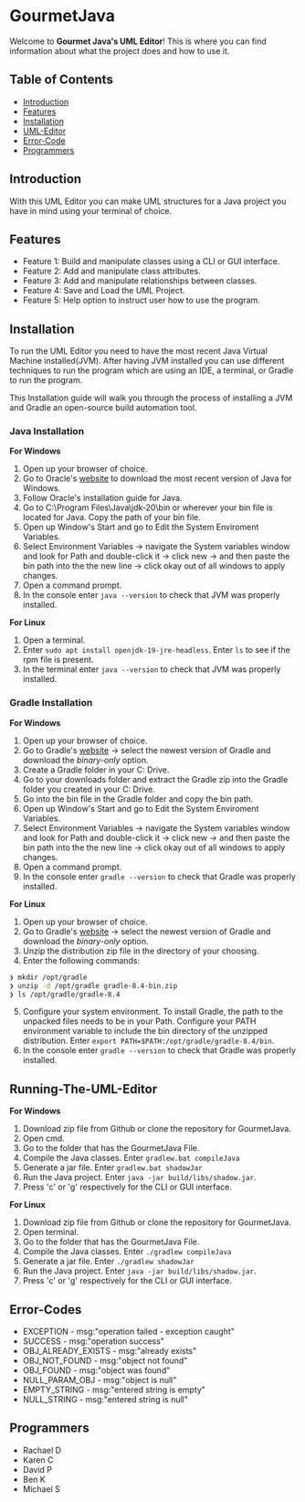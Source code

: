 # GourmetJava

Welcome to **Gourmet Java's UML Editor**! This is where you can find information about what the project does and how to use it.

## Table of Contents

- [Introduction](#introduction)
- [Features](#features)
- [Installation](#installation)
- [UML-Editor](#running-the-uml-editor)
- [Error-Code](#error-codes)
- [Programmers](#programmers)

## Introduction

With this UML Editor you can make UML structures for a Java project you have in mind using your terminal of choice.

## Features

- Feature 1: Build and manipulate classes using a CLI or GUI interface.
- Feature 2: Add and manipulate class attributes.
- Feature 3: Add and manipulate relationships between classes.
- Feature 4: Save and Load the UML Project.
- Feature 5: Help option to instruct user how to use the program.

## Installation

To run the UML Editor you need to have the most recent Java Virtual Machine installed(JVM). After having JVM installed you can use different techniques to run the program which are using an IDE, a terminal, or Gradle to run the program. 

This Installation guide will walk you through the process of installing a JVM and Gradle an open-source build automation tool.

### Java Installation

**For Windows**

1. Open up your browser of choice. 
2. Go to Oracle's [website](https://www.oracle.com/java/technologies/downloads/) to download the most recent version of Java for Windows.
3. Follow Oracle's installation guide for Java.
4. Go to C:\Program Files\Java\jdk-20\bin or wherever your bin file is located for Java. Copy the path of your bin file.
5. Open up Window's Start and go to Edit the System Enviroment Variables.
6. Select Environment Variables &rarr; navigate the System variables window and look for Path and double-click it &rarr; click new &rarr; and then paste the bin path into the the new line &rarr; click okay out of all windows to apply changes.
7. Open a command prompt.
8. In the console enter `java --version` to check that JVM was properly installed.

**For Linux**

1. Open a terminal.
2. Enter `sudo apt install openjdk-19-jre-headless`. Enter `ls` to see if the rpm file is present.
3. In the terminal enter `java --version` to check that JVM was properly installed.

### Gradle Installation

**For Windows**

1. Open up your browser of choice. 
2. Go to Gradle's [website](https://gradle.org/releases) &rarr; select the newest version of Gradle and download the *binary-only* option.
3. Create a Gradle folder in your C: Drive.
4. Go to your downloads folder and extract the Gradle zip into the Gradle folder you created in your C: Drive.
5. Go into the bin file in the Gradle folder and copy the bin path.
6. Open up Window's Start and go to Edit the System Enviroment Variables.
7. Select Environment Variables &rarr; navigate the System variables window and look for Path and double-click it &rarr; click new &rarr; and then paste the bin path into the the new line &rarr; click okay out of all windows to apply changes.
8. Open a command prompt.
9. In the console enter `gradle --version` to check that Gradle was properly installed.

**For Linux**

1. Open up your browser of choice. 
2. Go to Gradle's [website](https://gradle.org/releases) &rarr; select the newest version of Gradle and download the *binary-only* option.
3. Unzip the distribution zip file in the directory of your choosing.
4. Enter the following commands: 
```bash
❯ mkdir /opt/gradle
❯ unzip -d /opt/gradle gradle-8.4-bin.zip
❯ ls /opt/gradle/gradle-8.4
```
5. Configure your system environment. To install Gradle, the path to the unpacked files needs to be in your Path. Configure your PATH environment variable to include the bin directory of the unzipped distribution. Enter `export PATH=$PATH:/opt/gradle/gradle-8.4/bin`. 
6. In the console enter `gradle --version` to check that Gradle was properly installed.

## Running-The-UML-Editor

**For Windows**

1. Download zip file from Github or clone the repository for GourmetJava.
2. Open cmd.
3. Go to the folder that has the GourmetJava File.
4. Compile the Java classes. Enter `gradlew.bat compileJava`
5. Generate a jar file. Enter `gradlew.bat shadowJar`
6. Run the Java project. Enter `java -jar build/libs/shadow.jar`.
7. Press 'c' or 'g' respectively for the CLI or GUI interface.

**For Linux**

1. Download zip file from Github or clone the repository for GourmetJava.
2. Open terminal.
3. Go to the folder that has the GourmetJava File.
4. Compile the Java classes. Enter `./gradlew compileJava`
5. Generate a jar file. Enter `./gradlew shadowJar`
6. Run the Java project. Enter `java -jar build/libs/shadow.jar`.
7. Press 'c' or 'g' respectively for the CLI or GUI interface.

## Error-Codes
- EXCEPTION - msg:"operation failed - exception caught"
- SUCCESS - msg:"operation success"
- OBJ_ALREADY_EXISTS - msg:"already exists"
- OBJ_NOT_FOUND - msg:"object not found"
- OBJ_FOUND - msg:"object was found"
- NULL_PARAM_OBJ - msg:"object is null"
- EMPTY_STRING - msg:"entered string is empty"
- NULL_STRING - msg:"entered string is null"

## Programmers 
- Rachael D 
- Karen C
- David P
- Ben K
- Michael S